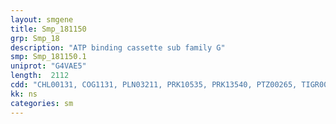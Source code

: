```yaml
---
layout: smgene
title: Smp_181150
grp: Smp_18
description: "ATP binding cassette sub family G"
smp: Smp_181150.1
uniprot: "G4VAE5"
length:  2112
cdd: "CHL00131, COG1131, PLN03211, PRK10535, PRK13540, PTZ00265, TIGR00955, TIGR01189, cd03213, cl21455, cl21474, pfam00005, pfam01061, smart00382"
kk: ns
categories: sm
---
```


